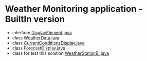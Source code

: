 # Weather Monitoring application - BuiltIn version

- interface [DisplayElement.java](DisplayElement.java)
- class [WeatherData.java](WeatherData.java)
- class [CurrentConditionsDisplay.java](CurrentConditionsDisplay.java)
- class [ForecastDisplay.java](ForecastDisplay.java)
- class for test this solution [WeatherStationBi.java](WeatherStationBi.java)
